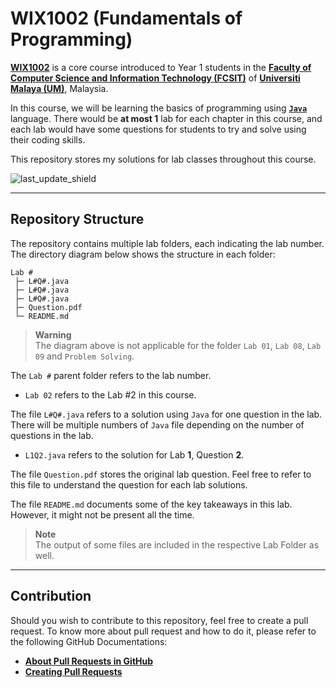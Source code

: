 # WIX1002 (Fundamentals of Programming)

[**WIX1002**](https://spectrum.um.edu.my/course/info.php?id=151) is a core course introduced to Year 1 students in the [**Faculty of Computer Science and Information Technology (FCSIT)**](http://www.fsktm.um.edu.my/) of [**Universiti Malaya (UM)**](https://www.um.edu.my/), Malaysia.

In this course, we will be learning the basics of programming using [**`Java`**](https://dev.java/learn/) language. There would be **at most 1** lab for each chapter in this course, and each lab would have some questions for students to try and solve using their coding skills.

This repository stores my solutions for lab classes throughout this course.

![last_update_shield](https://img.shields.io/badge/Last%20Update-Jan%202023-orange)

---

## Repository Structure

The repository contains multiple lab folders, each indicating the lab number. The directory diagram below shows the structure in each folder:

```
Lab #
 ├─ L#Q#.java
 ├─ L#Q#.java
 ├─ L#Q#.java
 ├─ Question.pdf
 └─ README.md
```

> **Warning**
> <br>The diagram above is not applicable for the folder `Lab 01`, `Lab 08`, `Lab 09` and `Problem Solving`.

The `Lab #` parent folder refers to the lab number.

* `Lab 02` refers to the Lab #2 in this course.

The file `L#Q#.java` refers to a solution using `Java` for one question in the lab. There will be multiple numbers of `Java` file depending on the number of questions in the lab.

* `L1Q2.java` refers to the solution for Lab **1**, Question **2**.

The file `Question.pdf` stores the original lab question. Feel free to refer to this file to understand the question for each lab solutions.

The file `README.md` documents some of the key takeaways in this lab. However, it might not be present all the time.

> **Note**
> <br>The output of some files are included in the respective Lab Folder as well.

---

## Contribution

Should you wish to contribute to this repository, feel free to create a pull request. To know more about pull request and how to do it, please refer to the following GitHub Documentations:

* [**About Pull Requests in GitHub**](https://docs.github.com/en/pull-requests/collaborating-with-pull-requests/proposing-changes-to-your-work-with-pull-requests/about-pull-requests)
* [**Creating Pull Requests**](https://docs.github.com/en/pull-requests/collaborating-with-pull-requests/proposing-changes-to-your-work-with-pull-requests/creating-a-pull-request)
